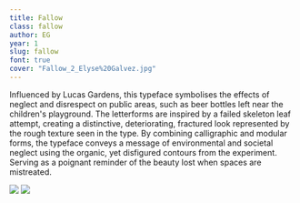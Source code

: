 ```yaml
---
title: Fallow
class: fallow
author: EG
year: 1
slug: fallow
font: true
cover: "Fallow_2_Elyse%20Galvez.jpg"
---
```


Influenced by Lucas Gardens, this typeface symbolises the effects of neglect and disrespect on public areas, such as beer bottles left near the children's playground. The letterforms are inspired by a failed skeleton leaf attempt, creating a distinctive, deteriorating, fractured look represented by the rough texture seen in the type. By combining calligraphic and modular forms, the typeface conveys a message of environmental and societal neglect using the organic, yet disfigured contours from the experiment. Serving as a poignant reminder of the beauty lost when spaces are mistreated.

![](/images/Fallow_2_Elyse%20Galvez.jpg)
![](/images/Fallow_1_Elyse%20Galvez.jpg)
